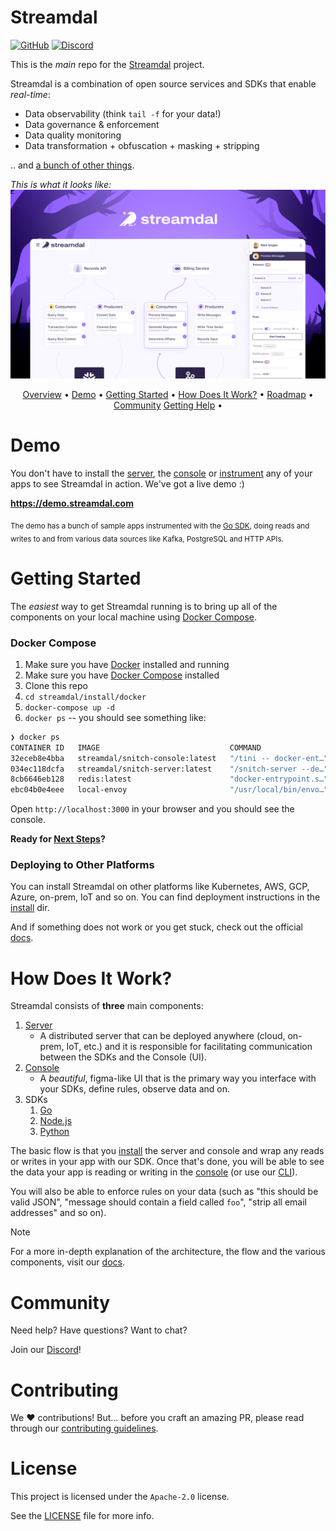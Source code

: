 Streamdal
=========
[![GitHub](https://img.shields.io/github/license/streamdal/streamdal)](https://github.com/streamdal/streamdal)
[![Discord](https://img.shields.io/discord/123456789?color=blue&label=discord)](https://discord.gg/123456789)

This is the _main_ repo for the [Streamdal](https://streamdal.com) project.

Streamdal is a combination of open source services and SDKs that enable _real-time_:

* Data observability (think `tail -f` for your data!)
* Data governance & enforcement
* Data quality monitoring
* Data transformation + obfuscation + masking + stripping

.. and [a bunch of other things](https://docs.streamdal.com/capabilities).

_This is what it looks like:_
<img src="assets/img.png">

<div align="center">

[Overview](#streamdal) •
[Demo](#demo) •
[Getting Started](#getting-started) •
[How Does It Work?](#how-does-it-work) •
[Roadmap](#roadmap) •
[Community](#community)
[Getting Help](#getting-help) •

</div>

# Demo

You don't have to install the [server](https://github.com/streamdal/server), 
the [console](https://github.com/streamdal/console)
or [instrument](https://docs.streamdal.com/instrument) any of your apps to see 
Streamdal in action. We've got a live demo :)

**https://demo.streamdal.com**

<sub>The demo has a bunch of sample apps instrumented with the 
[Go SDK](https://github.com/streamdal/go-sdk), doing reads and writes to and 
from various data sources like Kafka, PostgreSQL and HTTP APIs.</sub>

# Getting Started

The _easiest_ way to get Streamdal running is to bring up all of the components
on your local machine using [Docker Compose](https://docs.docker.com/compose/).

### Docker Compose

1. Make sure you have [Docker](https://docker.com) installed and running
2. Make sure you have [Docker Compose](https://docs.docker.com/compose/) installed
3. Clone this repo
4. `cd streamdal/install/docker`
5. `docker-compose up -d`
6. `docker ps` -- you should see something like:
```bash
❯ docker ps
CONTAINER ID   IMAGE                             COMMAND                  CREATED              STATUS              PORTS                                            NAMES
32eceb8e4bba   streamdal/snitch-console:latest   "/tini -- docker-ent…"   About a minute ago   Up About a minute   0.0.0.0:3000->3000/tcp                           snitch-console-container
034ec118dcfa   streamdal/snitch-server:latest    "/snitch-server --de…"   About a minute ago   Up About a minute   0.0.0.0:8080->8080/tcp, 0.0.0.0:9090->9090/tcp   snitch-server
8cb6646eb128   redis:latest                      "docker-entrypoint.s…"   About a minute ago   Up About a minute   0.0.0.0:6379->6379/tcp                           redis
ebc04b0e4eee   local-envoy                       "/usr/local/bin/envo…"   3 weeks ago          Up About a minute   0.0.0.0:9091->9091/tcp, 10000/tcp                envoy
```

Open `http://localhost:3000` in your browser and you should see the console.

**Ready for [Next Steps](#next-steps)?**

### Deploying to Other Platforms

You can install Streamdal on other platforms like Kubernetes, AWS, GCP, Azure,
on-prem, IoT and so on. You can find deployment instructions in the 
[install](./install) dir.

And if something does not work or you get stuck, check out the official [docs](https://docs.streamdal.com).

# How Does It Work?

Streamdal consists of **three** main components:

1. [Server](https://github.com/streamdal/server)
    - A distributed server that can be deployed anywhere (cloud, on-prem, IoT, 
      etc.) and it is responsible for facilitating communication between the 
      SDKs and the Console (UI).
2. [Console](https://github.com/streamdal/console)
    - A _beautiful_, figma-like UI that is the primary way you interface with
      your SDKs, define rules, observe data and on.
3. SDKs
    1. [Go](https://github.com/streamdal/sdk-go)
    2. [Node.js](https://github.com/streamdal/sdk-node) 
    3. [Python](https://github.com/streamdal/python)

The basic flow is that you [install](#install) the server and console and wrap
any reads or writes in your app with our SDK. Once that's done, you will be able
to see the data your app is reading or writing in the 
[console](https://github.com/streamdal/console) (or use our 
[CLI](https://github.com/streamdal/cli)).

You will also be able to enforce rules on your data (such as "this should be 
valid JSON", "message should contain a field called `foo`", "strip all email
addresses" and so on).

> [!NOTE]
> For a more in-depth explanation of the architecture, the flow and the various
> components, visit our [docs](https://docs.streamdal.com).

# Community

Need help? Have questions? Want to chat? 

Join our [Discord](https://discord.gg/123456789)!

# Contributing

We :heart: contributions! But... before you craft an amazing PR, please read
through our [contributing guidelines](https://docs.streamdal.com/contributing).

# License

This project is licensed under the `Apache-2.0` license. 

See the [LICENSE](LICENSE) file for more info.

